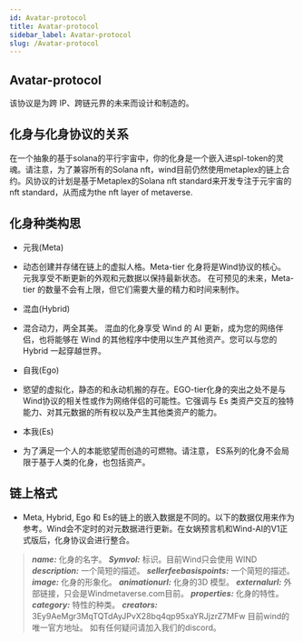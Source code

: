 ```yaml
---
id: Avatar-protocol
title: Avatar-protocol
sidebar_label: Avatar-protocol
slug: /Avatar-protocol
---
```


## Avatar-protocol

该协议是为跨 IP、跨链元界的未来而设计和制造的。

## 化身与化身协议的关系
在一个抽象的基于solana的平行宇宙中，你的化身是一个嵌入进spl-token的灵魂。请注意，为了兼容所有的Solana nft，wind目前仍然使用metaplex的链上合约。风协议的计划是基于Metaplex的Solana nft standard来开发专注于元宇宙的nft standard，从而成为the nft layer of metaverse.

## 化身种类构思
+ 元我(Meta)
+ 动态创建并存储在链上的虚拟人格。Meta-tier 化身将是Wind协议的核心。 元我享受不断更新的外观和元数据以保持最新状态。 在可预见的未来，Meta-tier 的数量不会有上限，但它们需要大量的精力和时间来制作。

+ 混血(Hybrid) 

+ 混合动力，两全其美。 混血的化身享受 Wind 的 AI 更新，成为您的网络伴侣，也将能够在 Wind 的其他程序中使用以生产其他资产。您可以与您的 Hybrid 一起穿越世界。

+ 自我(Ego) 
+ 慾望的虚拟化，静态的和永动机搬的存在。EGO-tier化身的突出之处不是与Wind协议的相关性或作为网络伴侣的可能性。它强调与 Es 类资产交互的独特能力、对其元数据的所有权以及产生其他类资产的能力。

+ 本我(Es)
+ 为了满足一个人的本能慾望而创造的可燃物。请注意， ES系列的化身不会局限于基于人类的化身，也包括资产。

## 链上格式

+ Meta, Hybrid, Ego 和 Es的链上的嵌入数据是不同的。以下的数据仅用来作为参考。Wind会不定时的对元数据进行更新。在女娲预言机和Wind-AI的V1正式版后，化身协议会进行整合。

> **_name:_** 化身的名字。
> **_Symvol:_** 标识。目前Wind只会使用 WIND
> **_description:_** 一个简短的描述。 
> **_sellerfeebasispoints:_** 一个简短的描述。
> **_image:_** 化身的形象化。
> **_animationurl:_** 化身的3D 模型。
> **_externalurl:_** 外部链接，只会是Windmetaverse.com目前。
> **_properties:_** 化身的特性。
> **_category:_** 特性的种类。
> **_creators:_** 3Ey9AeMgr3MqTQTdAyJPvX28bq4qp95xaYRJjzrZ7MFw 目前wind的唯一官方地址。 如有任何疑问请加入我们的discord。